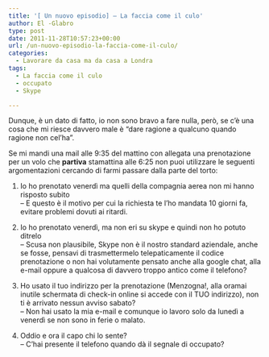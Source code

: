```yaml
---
title: '[ Un nuovo episodio] – La faccia come il culo'
author: El -Glabro
type: post
date: 2011-11-28T10:57:23+00:00
url: /un-nuovo-episodio-la-faccia-come-il-culo/
categories:
  - Lavorare da casa ma da casa a Londra
tags:
  - La faccia come il culo
  - occupato
  - Skype

---
```

Dunque, è un dato di fatto, io non sono bravo a fare nulla, però, se c&#8217;è una cosa che mi riesce davvero male è &#8220;dare ragione a qualcuno quando ragione non cel&#8217;ha&#8221;.

Se mi mandi una mail alle 9:35 del mattino con allegata una prenotazione per un volo che **partiva** stamattina alle 6:25 non puoi utilizzare le seguenti argomentazioni cercando di farmi passare dalla parte del torto:

1) Io ho prenotato venerdì ma quelli della compagnia aerea non mi hanno risposto subito  
&#8211; E questo è il motivo per cui la richiesta te l&#8217;ho mandata 10 giorni fa, evitare problemi dovuti ai ritardi.

2) Io ho prenotato venerdì, ma non eri su skype e quindi non ho potuto ditrelo  
&#8211; Scusa non plausibile, Skype non è il nostro standard aziendale, anche se fosse, pensavi di trasmettermelo telepaticamente il codice prenotazione o non hai volutamente pensato anche alla google chat, alla e-mail oppure a qualcosa di davvero troppo antico come il telefono?

3) Ho usato il tuo indirizzo per la prenotazione (Menzogna!, alla oramai inutile schermata di check-in online si accede con il TUO indirizzo), non ti è arrivato nessun avviso sabato?  
&#8211; Non hai usato la mia e-mail e comunque io lavoro solo da lunedì a venerdì se non sono in ferie o malato.

4) Oddio e ora il capo chi lo sente?  
&#8211; C&#8217;hai presente il telefono quando dà il segnale di occupato?